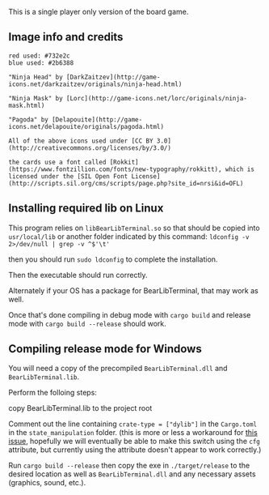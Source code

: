 This is a single player only version of the board game.

## Image info and credits
    red used: #732e2c
    blue used: #2b6388
    
    "Ninja Head" by [DarkZaitzev](http://game-icons.net/darkzaitzev/originals/ninja-head.html)
    
    "Ninja Mask" by [Lorc](http://game-icons.net/lorc/originals/ninja-mask.html)
    
    "Pagoda" by [Delapouite](http://game-icons.net/delapouite/originals/pagoda.html)
    
    All of the above icons used under [CC BY 3.0](http://creativecommons.org/licenses/by/3.0/)

    the cards use a font called [Rokkit](https://www.fontzillion.com/fonts/new-typography/rokkitt), which is licensed under the [SIL Open Font License](http://scripts.sil.org/cms/scripts/page.php?site_id=nrsi&id=OFL)

## Installing required lib on Linux

This program relies on `libBearLibTerminal.so` so that should be copied into `usr/local/lib` or another folder indicated by this command: `ldconfig -v 2>/dev/null | grep -v ^$'\t'`

then you should run `sudo ldconfig` to complete the installation.

Then the executable should run correctly.

Alternately if your OS has a package for BearLibTerminal, that may work as well.

Once that's done compiling in debug mode with `cargo build` and release mode with `cargo build --release` should work.

## Compiling release mode for Windows

You will need a copy of the precompiled `BearLibTerminal.dll` and `BearLibTerminal.lib`.

Perform the folloing steps:

copy BearLibTerminal.lib to the project root

Comment out the line containing `crate-type = ["dylib"]` in the `Cargo.toml` in the `state_manipulation` folder. (this is more or less a workaround for [this issue](https://github.com/rust-lang/rust/issues/18807), hopefully we will eventually be able to make this switch using the `cfg` attribute, but currently using the attribute doesn't appear to work correctly.)

Run `cargo build --release` then copy the exe in `./target/release` to the desired location as well as `BearLibTerminal.dll` and any necessary assets (graphics, sound, etc.).
